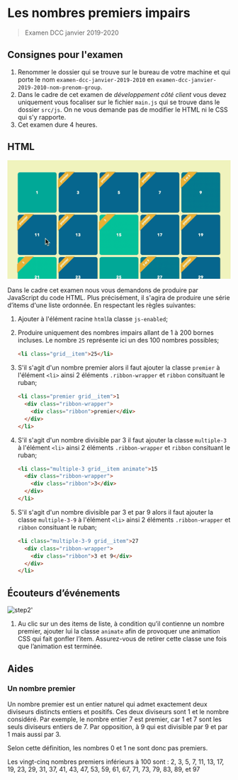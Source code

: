 # Les nombres premiers impairs

> Examen DCC janvier 2019-2020

## Consignes pour l'examen

1. Renommer le dossier qui se trouve sur le bureau de votre machine et qui porte le nom  `examen-dcc-janvier-2019-2010` en `examen-dcc-janvier-2019-2010-nom-prenom-group`.
1. Dans le cadre de cet examen de *développement côté client* vous devez uniquement vous focaliser sur le fichier `main.js` qui se trouve dans le dossier `src/js`. On ne vous demande pas de modifier le HTML ni le CSS qui s'y rapporte.
1. Cet examen dure 4 heures.

## HTML

![step1](./img/step1.gif)

Dans le cadre cet examen nous vous demandons de produire par JavaScript du code HTML. Plus précisément, il s'agira de produire une série d’items d'une liste ordonnée. En respectant les règles suivantes:

1. Ajouter à l'élément racine `html`la classe `js-enabled`;
1. Produire uniquement des nombres impairs allant de 1 à 200 bornes incluses. Le nombre `25` représente ici un des 100 nombres possibles;

    ~~~html
    <li class="grid__item">25</li>
    ~~~

1. S'il s'agit d'un nombre premier alors il faut ajouter la classe `premier`  à l'élément `<li>` ainsi 2 éléments `.ribbon-wrapper` et `ribbon` consituant le ruban;

    ~~~html
    <li class="premier grid__item">1
      <div class="ribbon-wrapper">
        <div class="ribbon">premier</div>
      </div>
    </li>
    ~~~

1. S'il s'agit d'un nombre divisible par 3  il faut ajouter la classe `multiple-3` à l'élément `<li>` ainsi 2 éléments `.ribbon-wrapper` et `ribbon` consituant le ruban;

    ~~~html
    <li class="multiple-3 grid__item animate">15
      <div class="ribbon-wrapper">
        <div class="ribbon">3</div>
      </div>
    </li>
    ~~~

1. S'il s'agit d'un nombre divisible par 3 et par 9 alors  il faut ajouter la classe `multiple-3-9`  à l'élément `<li>` ainsi 2 éléments `.ribbon-wrapper` et `ribbon` consituant le ruban;

    ~~~html
    <li class="multiple-3-9 grid__item">27
      <div class="ribbon-wrapper">
        <div class="ribbon">3 et 9</div>
      </div>
    </li>
    ~~~

## Écouteurs d’événements

![step2'](./img/step2'.gif)

1. Au clic sur un des items de liste, à condition qu’il contienne un nombre premier, ajouter lui la classe `animate` afin de provoquer une animation CSS qui fait gonfler l’item. Assurez-vous de retirer cette classe une fois que l’animation est terminée.

## Aides

### Un nombre premier

Un nombre premier est un entier naturel qui admet exactement deux diviseurs distincts entiers et positifs. Ces deux diviseurs sont 1 et le nombre considéré. Par exemple, le nombre entier 7 est premier, car 1 et 7 sont les seuls diviseurs entiers de 7. Par opposition, à 9 qui est divisible par 9 et par 1 mais aussi par 3. 

Selon cette définition, les nombres 0 et 1 ne sont donc pas premiers.

Les vingt-cinq nombres premiers inférieurs à 100 sont :
2, 3, 5, 7, 11, 13, 17, 19, 23, 29, 31, 37, 41, 43, 47, 53, 59, 61, 67, 71, 73, 79, 83, 89, et 97
